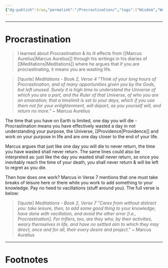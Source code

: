 ```yaml
---
{"dg-publish":true,"permalink":"/Procrastination/","tags":["Wisdom","WorldCulture"]}
---
```



---
# Procrastination
> I learned about Procrastination & its ill effects from [[Marcus Aurelius\|Marcus Aurelius]] through his writings in his diaries of [[Meditations\|Meditations]] where he argues that if you are procrastinating, it means you are wasting life.

> [!quote] *Meditations - Book 2, Verse 4*
> *"Think of your long hours of Procrastination, and of many opportunities given you by the Gods, but left unused. Surely it is high time to understand the Universe of which you are a part, and the Ruler of that Universe, of who you are an emanation; that a timelimit is set to your days, which if you use them not for your enlightenment, will depart, as you yourself will, and return no more."*
> ~ Marcus Aurelius

The time that you have on Earth is limited, one day you will die - Procrastination means you have effectively wasted a day in not understanding your purpose, the Universe, [[Providence\|Providence]] and work on your purpose in life and are one day closer to the end of your life.

Marcus argues that just like one day you will die to never return, the time you have wasted shall never return. The same lines could also be interpreted as: just like the day you wasted shall never return, so once you inevitably reach the time of your death, you shall never return & will be left to regret as you die.

Then how does one work? Marcus in Verse 7 mentions that one must take breaks of leisure here or there while you work to add something to your knowledge. Pay no heed to vacillations (stuff around you).
The full verse is below:

> [!quote] *Meditations - Book 2, Verse 7*
> *"Cares from without distract you: take leisure, then, to add some good thing to your knowledge; have done with vacillation, and avoid the other error \[i.e., Procrastination]. For triflers, too, are they who, by their activities, weary themselves in life, and have no settled aim to which they may direct, once and for all, their every desire and project."*
> ~ Marcus Aurelius

---
# Footnotes
